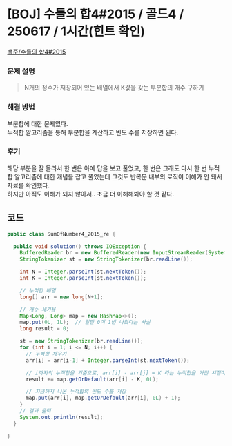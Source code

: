 # [BOJ] 수들의 합4#2015 / 골드4 / 250617 / 1시간(힌트 확인)

[백준/수들의 합4#2015](https://www.acmicpc.net/problem/2015)

### 문제 설명

> N개의 정수가 저장되어 있는 배열에서 K값을 갖는 부분합의 개수 구하기

### 해결 방법

부분합에 대한 문제였다.<br>
누적합 알고리즘을 통해 부분합을 계산하고 빈도 수를 저장하면 된다.

### 후기

해당 부분을 잘 몰라서 한 번은 아예 답을 보고 풀었고, 한 번은 그래도 다시 한 번 누적합 알고리즘에 대한 개념을 잡고 풀었는데 그것도 반복문 내부의 로직이 이해가 안 돼서 자료를 확인했다.<br>
하지만 아직도 이해가 되지 않아서.. 조금 더 이해해봐야 할 것 같다.

## 코드

```java
public class SumOfNumber4_2015_re {

  public void solution() throws IOException {
    BufferedReader br = new BufferedReader(new InputStreamReader(System.in));
    StringTokenizer st = new StringTokenizer(br.readLine());

    int N = Integer.parseInt(st.nextToken());
    int K = Integer.parseInt(st.nextToken());

    // 누적합 배열
    long[] arr = new long[N+1];

    // 개수 세기용
    Map<Long, Long> map = new HashMap<>();
    map.put(0L, 1L);  // 일단 0이 1번 나왔다는 사실
    long result = 0;

    st = new StringTokenizer(br.readLine());
    for (int i = 1; i <= N; i++) {
      // 누적합 채우기
      arr[i] = arr[i-1] + Integer.parseInt(st.nextToken());

      // i까지의 누적합을 기준으로, arr[i] - arr[j] = K 라는 누적합을 가진 시점이 몇 번 있었는지 세기
      result += map.getOrDefault(arr[i] - K, 0L);

      // 지금까지 나온 누적합의 빈도 수를 저장
      map.put(arr[i], map.getOrDefault(arr[i], 0L) + 1);
    }
    // 결과 출력
    System.out.println(result);
  }

}

```
